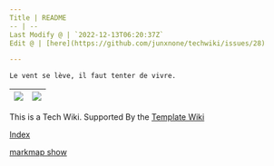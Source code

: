 ```yaml
---
Title | README
-- | --
Last Modify @ | `2022-12-13T06:20:37Z`
Edit @ | [here](https://github.com/junxnone/techwiki/issues/28)

---
```

`Le vent se lève, ‌‍‍‌‍​‌‌‍​‍‌‌‌‌​‌‌‍‍‍​‌‍‍‍‍​‌‍‍‍‍​‌‍‍‌‍​‌‌‍​‍‍‌‌‌​‌‌‍‍‍​‌‌‌‍‍​‌‍‍‍‍​‌‍‍‌‍​‌‌‍​‌‌‌‌‍​‌‌‍‌​‍‌‌‌‌​‍‍‍‍‍​‍‍‍​‍‌​‌​‌‌‌​‌‌‌‌​‌‌‍il faut tenter de vivre.`

[![](https://img.shields.io/badge/%2B-Create%20New%20Item-brightgreen)](https://github.com/junxnone/techwiki/issues/new) | [![](https://img.shields.io/badge/%2B-Edit%20Sidebar%20-brightgreen)](https://github.com/junxnone/techwiki/issues/1)
-- | --

This is a Tech Wiki.  Supported By the [Template Wiki](https://junxnone.github.io/twiki/#/)


[Index](_sidebar.md ':include')

[markmap show](https://junxnone.github.io/techwiki/markmap.html?md=https://junxnone.github.io/techwiki/_sidebar.md ':include :type=iframe width=100% height=1000px')


